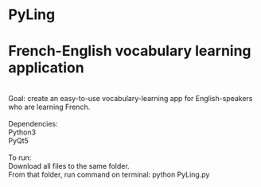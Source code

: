 # PyLing
# French-English vocabulary learning application 
<br />
Goal: create an easy-to-use vocabulary-learning app for English-speakers who are learning French. <br />
<br />
Dependencies:<br />
Python3<br />
PyQt5<br />
<br />
To run:<br />
Download all files to the same folder.<br />
From that folder, run command on terminal: python PyLing.py<br />
